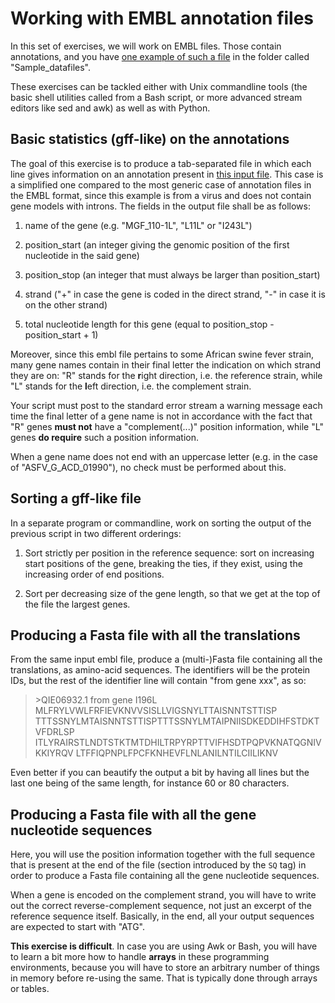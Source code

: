 # Working with EMBL annotation files

In this set of exercises, we will work on EMBL files. Those contain annotations, and you have [one example of such a file](https://github.com/jean-baka/unix-commandline-guide/blob/main/Sample_datafiles/MN393476.embl) in the folder called "Sample\_datafiles".

These exercises can be tackled either with Unix commandline tools (the basic shell utilities called from a Bash script, or more advanced stream editors like sed and awk) as well as with Python.


## Basic statistics (gff-like) on the annotations

The goal of this exercise is to produce a tab-separated file in which each line gives information on an annotation present in [this input file](https://github.com/jean-baka/unix-commandline-guide/blob/main/Sample_datafiles/MN393476.embl). This case is a simplified one compared to the most generic case of annotation files in the EMBL format, since this example is from a virus and does not contain gene models with introns. The fields in the output file shall be as follows:

  1. name of the gene (e.g. "MGF\_110-1L", "L11L" or "I243L")

  2. position\_start (an integer giving the genomic position of the first nucleotide in the said gene)

  3. position\_stop (an integer that must always be larger than position\_start)

  4. strand ("+" in case the gene is coded in the direct strand, "-" in case it is on the other strand)

  5. total nucleotide length for this gene (equal to position\_stop - position\_start + 1)


Moreover, since this embl file pertains to some African swine fever strain, many gene names contain in their final letter the indication on which strand they are on: "R" stands for the **r**ight direction, i.e. the reference strain, while "L" stands for the **l**eft direction, i.e. the complement strain.

Your script must post to the standard error stream a warning message each time the final letter of a gene name is not in accordance with the fact that "R" genes **must not** have a "complement(...)" position information, while "L" genes **do require** such a position information.

When a gene name does not end with an uppercase letter (e.g. in the case of "ASFV\_G\_ACD\_01990"), no check must be performed about this.



## Sorting a gff-like file

In a separate program or commandline, work on sorting the output of the previous script in two different orderings:

  1. Sort strictly per position in the reference sequence: sort on increasing start positions of the gene, breaking the ties, if they exist, using the increasing order of end positions.

  2. Sort per decreasing size of the gene length, so that we get at the top of the file the largest genes.



## Producing a Fasta file with all the translations

From the same input embl file, produce a (multi-)Fasta file containing all the translations, as amino-acid sequences. The identifiers will be the protein IDs, but the rest of the identifier line will contain "from gene xxx", as so:

> \>QIE06932.1 from gene I196L
> MLFRYLVWLFRFIEVKNVVSISLLVIGSNYLTTAISNNTSTTISP
> TTTSSNYLMTAISNNTSTTISPTTTSSNYLMTAIPNIISDKEDDIHFSTDKTVFDRLSP
> ITLYRAIRSTLNDTSTKTMTDHILTRPYRPTTVIFHSDTPQPVKNATQGNIVKKIYRQV
> LTFFIQPNPLFPCFKNHEVFLNLANILNTILCIILIKNV

Even better if you can beautify the output a bit by having all lines but the last one being of the same length, for instance 60 or 80 characters.


## Producing a Fasta file with all the gene nucleotide sequences

Here, you will use the position information together with the full sequence that is present at the end of the file (section introduced by the `SQ` tag) in order to produce a Fasta file containing all the gene nucleotide sequences.

When a gene is encoded on the complement strand, you will have to write out the correct reverse-complement sequence, not just an excerpt of the reference sequence itself. Basically, in the end, all your output sequences are expected to start with "ATG".

**This exercise is difficult**. In case you are using Awk or Bash, you will have to learn a bit more how to handle **arrays** in these programming environments, because you will have to store an arbitrary number of things in memory before re-using the same. That is typically done through arrays or tables.

